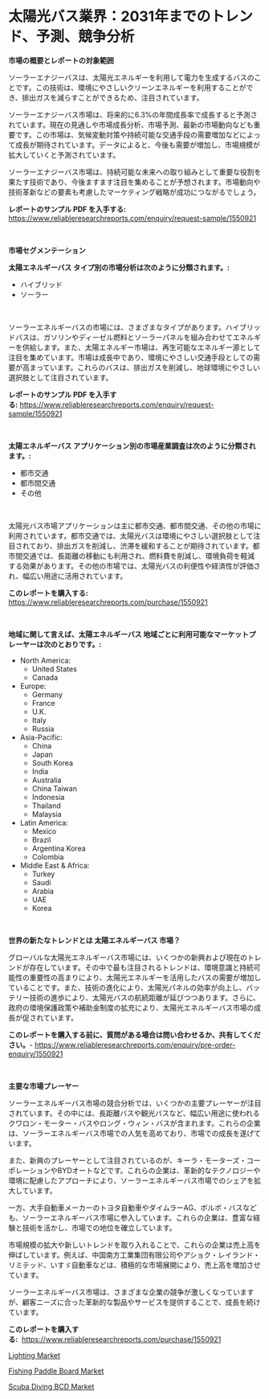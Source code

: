 <p><h1>太陽光バス業界：2031年までのトレンド、予測、競争分析</h1></p><p><strong>市場の概要とレポートの対象範囲</strong></p>
<p><p>ソーラーエナジーバスは、太陽光エネルギーを利用して電力を生成するバスのことです。この技術は、環境にやさしいクリーンエネルギーを利用することができ、排出ガスを減らすことができるため、注目されています。</p><p>ソーラーエナジーバス市場は、将来的に6.3%の年間成長率で成長すると予測されています。現在の見通しや市場成長分析、市場予測、最新の市場動向なども重要です。この市場は、気候変動対策や持続可能な交通手段の需要増加などによって成長が期待されています。データによると、今後も需要が増加し、市場規模が拡大していくと予測されています。</p><p>ソーラーエナジーバス市場は、持続可能な未来への取り組みとして重要な役割を果たす技術であり、今後ますます注目を集めることが予想されます。市場動向や技術革新などの要素も考慮したマーケティング戦略が成功につながるでしょう。</p></p>
<p><strong>レポートのサンプル PDF を入手する:</strong> <a href="https://www.reliableresearchreports.com/enquiry/request-sample/1550921">https://www.reliableresearchreports.com/enquiry/request-sample/1550921</a></p>
<p>&nbsp;</p>
<p><strong>市場セグメンテーション</strong></p>
<p><strong>太陽エネルギーバス タイプ別の市場分析は次のように分類されます。:</strong></p>
<p><ul><li>ハイブリッド</li><li>ソーラー</li></ul></p>
<p>&nbsp;</p>
<p><p>ソーラーエネルギーバスの市場には、さまざまなタイプがあります。ハイブリッドバスは、ガソリンやディーゼル燃料とソーラーパネルを組み合わせてエネルギーを供給します。また、太陽エネルギー市場は、再生可能なエネルギー源として注目を集めています。市場は成長中であり、環境にやさしい交通手段としての需要が高まっています。これらのバスは、排出ガスを削減し、地球環境にやさしい選択肢として注目されています。</p></p>
<p><strong>レポートのサンプル PDF を入手する:</strong>&nbsp;<a href="https://www.reliableresearchreports.com/enquiry/request-sample/1550921">https://www.reliableresearchreports.com/enquiry/request-sample/1550921</a></p>
<p>&nbsp;</p>
<p><strong> 太陽エネルギーバス アプリケーション別の市場産業調査は次のように分類されます。:</strong></p>
<p><ul><li>都市交通</li><li>都市間交通</li><li>その他</li></ul></p>
<p>&nbsp;</p>
<p><p>太陽光バス市場アプリケーションは主に都市交通、都市間交通、その他の市場に利用されています。都市交通では、太陽光バスは環境にやさしい選択肢として注目されており、排出ガスを削減し、渋滞を緩和することが期待されています。都市間交通では、長距離の移動にも利用され、燃料費を削減し、環境負荷を軽減する効果があります。その他の市場では、太陽光バスの利便性や経済性が評価され、幅広い用途に活用されています。</p></p>
<p><strong>このレポートを購入する:</strong>&nbsp; <a href="https://www.reliableresearchreports.com/purchase/1550921">https://www.reliableresearchreports.com/purchase/1550921</a></p>
<p>&nbsp;</p>
<p><strong>地域に関して言えば、太陽エネルギーバス 地域ごとに利用可能なマーケットプレーヤーは次のとおりです。:</strong></p>
<p><ul>
    <li>
        North America:
        <ul>
            <li>United States</li>
            <li>Canada</li>
        </ul>
    </li>
    <li>
        Europe:
        <ul>
            <li>Germany</li>
            <li>France</li>
            <li>U.K.</li>
            <li>Italy</li>
            <li>Russia</li>
        </ul>
    </li>
    <li>
        Asia-Pacific:
        <ul>
            <li>China</li>
            <li>Japan</li>
            <li>South Korea</li>
            <li>India</li>
            <li>Australia</li>
            <li>China Taiwan</li>
            <li>Indonesia</li>
            <li>Thailand</li>
            <li>Malaysia</li>
        </ul>
    </li>
    <li>
        Latin America:
        <ul>
            <li>Mexico</li>
            <li>Brazil</li>
            <li>Argentina Korea</li>
            <li>Colombia</li>
        </ul>
    </li>
    <li>
        Middle East & Africa:
        <ul>
            <li>Turkey</li>
            <li>Saudi</li>
            <li>Arabia</li>
            <li>UAE</li>
            <li>Korea</li>
        </ul>
    </li>
    </ul></p>
<p>&nbsp;</p>
<p><strong>世界の新たなトレンドとは 太陽エネルギーバス 市場？</strong></p>
<p><p>グローバルな太陽光エネルギーバス市場には、いくつかの新興および現在のトレンドが存在しています。その中で最も注目されるトレンドは、環境意識と持続可能性の重要性の高まりにより、太陽光エネルギーを活用したバスの需要が増加していることです。また、技術の進化により、太陽光パネルの効率が向上し、バッテリー技術の進歩により、太陽光バスの航続距離が延びつつあります。さらに、政府の環境保護政策や補助金制度の拡充により、太陽光エネルギーバス市場の成長が促されています。</p></p>
<p><strong>このレポートを購入する前に、質問がある場合は問い合わせるか、共有してください。</strong>- <a href="https://www.reliableresearchreports.com/enquiry/pre-order-enquiry/1550921">https://www.reliableresearchreports.com/enquiry/pre-order-enquiry/1550921</a></p>
<p>&nbsp;</p>
<p><strong>主要な市場プレーヤー</strong></p>
<p><p>ソーラーエネルギーバス市場の競合分析では、いくつかの主要プレーヤーが注目されています。その中には、長距離バスや観光バスなど、幅広い用途に使われるクワロン・モーター・バスやロング・ウィン・バスが含まれます。これらの企業は、ソーラーエネルギーバス市場での人気を高めており、市場での成長を遂げています。</p><p>また、新興のプレーヤーとして注目されているのが、キーラ・モーターズ・コーポレーションやBYDオートなどです。これらの企業は、革新的なテクノロジーや環境に配慮したアプローチにより、ソーラーエネルギーバス市場でのシェアを拡大しています。</p><p>一方、大手自動車メーカーのトヨタ自動車やダイムラーAG、ボルボ・バスなども、ソーラーエネルギーバス市場に参入しています。これらの企業は、豊富な経験と技術を活かし、市場での地位を確立しています。</p><p>市場規模の拡大や新しいトレンドを取り入れることで、これらの企業は売上高を伸ばしています。例えば、中国南方工業集団有限公司やアショク・レイランド・リミテッド、いすゞ自動車などは、積極的な市場展開により、売上高を増加させています。</p><p>ソーラーエネルギーバス市場は、さまざまな企業の競争が激しくなっていますが、顧客ニーズに合った革新的な製品やサービスを提供することで、成長を続けています。</p></p>
<p><strong>このレポートを購入する:</strong>&nbsp;&nbsp;<a href="https://www.reliableresearchreports.com/purchase/1550921">https://www.reliableresearchreports.com/purchase/1550921</a></p>
<p><p><a href="https://github.com/kufem1/Market-Research-Report-List-1/blob/main/lighting-market.md">Lighting Market</a></p><p><a href="https://github.com/nathandecarvalho/Market-Research-Report-List-2/blob/main/fishing-paddle-board-market.md">Fishing Paddle Board Market</a></p><p><a href="https://github.com/kosella/Market-Research-Report-List-2/blob/main/scuba-diving-bcd-market.md">Scuba Diving BCD Market</a></p></p>